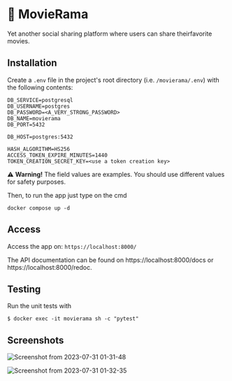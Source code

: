 # 🎥 MovieRama
Yet​ ​another social​ ​sharing​ ​platform​ ​where​ ​users​ ​can​ ​share​ ​their​ ​favorite​ ​movies.

## Installation
Create a `.env` file in the project's root directory (i.e. `/movierama/.env`)
with the following contents:

```
DB_SERVICE=postgresql
DB_USERNAME=postgres
DB_PASSWORD=<A_VERY_STRONG_PASSWORD>
DB_NAME=movierama
DB_PORT=5432

DB_HOST=postgres:5432

HASH_ALGORITHM=HS256
ACCESS_TOKEN_EXPIRE_MINUTES=1440
TOKEN_CREATION_SECRET_KEY=<use a token creation key>
```
⚠️ **Warning!** The field values are examples. You should use different values for safety purposes.

Then, to run the app just type on the cmd

`docker compose up -d`

## Access
Access the app on: `https://localhost:8000/`

The API documentation can be found on https://localhost:8000/docs or https://localhost:8000/redoc.

## Testing
Run the unit tests with 

`$ docker exec -it movierama sh -c "pytest"`

## Screenshots
![Screenshot from 2023-07-31 01-31-48](https://github.com/Tzal3x/movierama/assets/33265837/ed01d0f6-2d62-464b-88f3-a0045a8123a2)

![Screenshot from 2023-07-31 01-32-35](https://github.com/Tzal3x/movierama/assets/33265837/023d2583-b6b8-435c-b9df-2b3f108f1d57)


